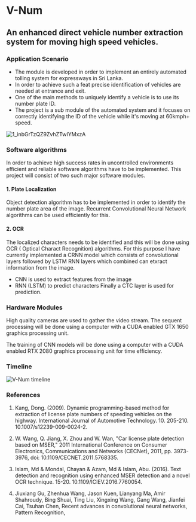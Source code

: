 # **V-Num**

## An enhanced direct vehicle number extraction system for moving high speed vehicles. 

### Application Scenario

- The module is developed in order to implement an entirely automated tolling system for expressways in Sri Lanka. 
- In order to achieve such a feat precise identification of vehicles are needed at entrance and exit. 
- One of the main methods to uniquely identify a vehicle is to use its number plate ID.
- The project is a sub module of the automated system and it focuses on correctly identifying the ID of the vehicle while it's moving at 60kmph+ speed.

![1_inbGrTzQZ9ZvhZTwIYMxzA](https://user-images.githubusercontent.com/80534358/191065587-50dc0cc0-aa51-47f4-a872-ce3fb337a6e6.png)

### Software algorithms

In order to achieve high success rates in uncontrolled environments efficient and reliable software algorithms have to be implemented. This project will consist of two such major software modules.
#### 1. Plate Localization
Object detection algorithm has to be implemented in order to identify the number plate area of the image. Recurrent Convolutional Neural Network algorithms can be used efficiently for this.
#### 2. OCR
The localized characters needs to be identified and this will be done using OCR ( Optical Charact Recognition) algorithms. For this purpose I have currently implemented a CRNN model which consists of convolutional layers followed by LSTM RNN layers which combined can etxract information from the image. 
- CNN is used to extract features from the image
- RNN (LSTM) to predict characters
Finally a CTC layer is used for prediction.

### Hardware Modules

High quality cameras are used to gather the video stream.
The sequent processing will be done using a computer with a CUDA enabled GTX 1650 graphics processing unit. 

The training of CNN models will be done using a computer with a CUDA enabled RTX 2080 graphics processing unit for time efficiency.

### Timeline

![V-Num timeline](https://user-images.githubusercontent.com/80534358/191070849-5564ed50-0b47-43e5-802b-36cc15e1a764.jpg)

### References

1. Kang, Dong. (2009). Dynamic programming-based method for extraction of license plate numbers of speeding vehicles on the highway. International Journal of Automotive Technology. 10. 205-210. 10.1007/s12239-009-0024-2. 

2. W. Wang, Q. Jiang, X. Zhou and W. Wan, "Car license plate detection based on MSER," 2011 International Conference on Consumer Electronics, Communications and Networks (CECNet), 2011, pp. 3973-3976, doi: 10.1109/CECNET.2011.5768335.

3. Islam, Md & Mondal, Chayan & Azam, Md & Islam, Abu. (2016). Text detection and recognition using enhanced MSER detection and a novel OCR technique. 15-20. 10.1109/ICIEV.2016.7760054. 

4. Jiuxiang Gu, Zhenhua Wang, Jason Kuen, Lianyang Ma, Amir Shahroudy, Bing Shuai, Ting Liu, Xingxing Wang, Gang Wang, Jianfei Cai, Tsuhan Chen,
Recent advances in convolutional neural networks,
Pattern Recognition,
